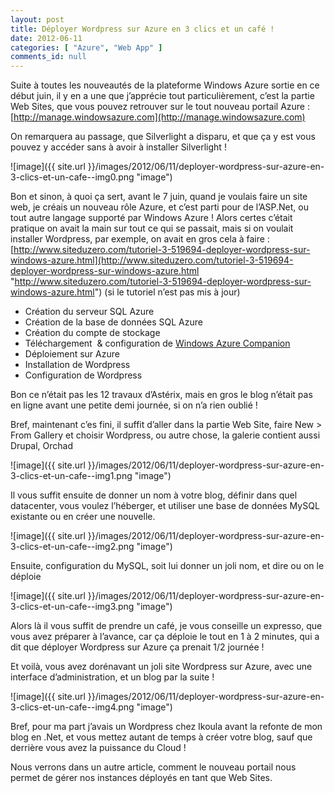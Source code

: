```yaml
---
layout: post
title: Déployer Wordpress sur Azure en 3 clics et un café !
date: 2012-06-11
categories: [ "Azure", "Web App" ]
comments_id: null 
---
```


Suite à toutes les nouveautés de la plateforme Windows Azure sortie en ce début juin, il y en a une que j’apprécie tout particulièrement, c’est la partie Web Sites, que vous pouvez retrouver sur le tout nouveau portail Azure : [http://manage.windowsazure.com](http://manage.windowsazure.com)

On remarquera au passage, que Silverlight a disparu, et que ça y est vous pouvez y accéder sans à avoir à installer Silverlight !

![image]({{ site.url }}/images/2012/06/11/deployer-wordpress-sur-azure-en-3-clics-et-un-cafe--img0.png "image")

Bon et sinon, à quoi ça sert, avant le 7 juin, quand je voulais faire un site web, je créais un nouveau rôle Azure, et c’est parti pour de l’ASP.Net, ou tout autre langage supporté par Windows Azure ! Alors certes c’était pratique on avait la main sur tout ce qui se passait, mais si on voulait installer Wordpress, par exemple, on avait en gros cela à faire : [http://www.siteduzero.com/tutoriel-3-519694-deployer-wordpress-sur-windows-azure.html](http://www.siteduzero.com/tutoriel-3-519694-deployer-wordpress-sur-windows-azure.html "http://www.siteduzero.com/tutoriel-3-519694-deployer-wordpress-sur-windows-azure.html") (si le tutoriel n’est pas mis à jour)

* Création du serveur SQL Azure
* Création de la base de données SQL Azure
* Création du compte de stockage
* Téléchargement  & configuration de [Windows Azure Companion](http://archive.msdn.microsoft.com/azurecompanion)
* Déploiement sur Azure
* Installation de Wordpress
* Configuration de Wordpress

Bon ce n’était pas les 12 travaux d’Astérix, mais en gros le blog n’était pas en ligne avant une petite demi journée, si on n’a rien oublié !

Bref, maintenant c’es fini, il suffit d’aller dans la partie Web Site, faire New > From Gallery et choisir Wordpress, ou autre chose, la galerie contient aussi Drupal, Orchad

![image]({{ site.url }}/images/2012/06/11/deployer-wordpress-sur-azure-en-3-clics-et-un-cafe--img1.png "image")

Il vous suffit ensuite de donner un nom à votre blog, définir dans quel datacenter, vous voulez l’héberger, et utiliser une base de données MySQL existante ou en créer une nouvelle.

![image]({{ site.url }}/images/2012/06/11/deployer-wordpress-sur-azure-en-3-clics-et-un-cafe--img2.png "image")

Ensuite, configuration du MySQL, soit lui donner un joli nom, et dire ou on le déploie

![image]({{ site.url }}/images/2012/06/11/deployer-wordpress-sur-azure-en-3-clics-et-un-cafe--img3.png "image")

Alors là il vous suffit de prendre un café, je vous conseille un expresso, que vous avez préparer à l’avance, car ça déploie le tout en 1 à 2 minutes, qui a dit que déployer Wordpress sur Azure ça prenait 1/2 journée !

Et voilà, vous avez dorénavant un joli site Wordpress sur Azure, avec une interface d’administration, et un blog par la suite !

![image]({{ site.url }}/images/2012/06/11/deployer-wordpress-sur-azure-en-3-clics-et-un-cafe--img4.png "image")

Bref, pour ma part j’avais un Wordpress chez Ikoula avant la refonte de mon blog en .Net, et vous mettez autant de temps à créer votre blog, sauf que derrière vous avez la puissance du Cloud !

Nous verrons dans un autre article, comment le nouveau portail nous permet de gérer nos instances déployés en tant que Web Sites.
